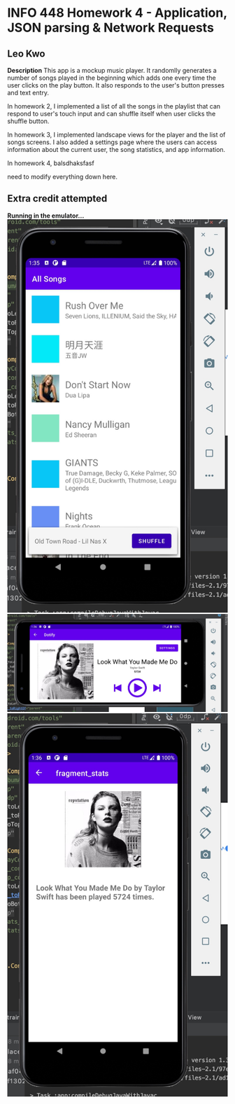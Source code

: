 # INFO 448 Homework 4 - Application, JSON parsing & Network Requests
## Leo Kwo
**Description**
This app is a mockup music player. It randomlly generates a number of songs played in the beginning which adds one every time the user clicks on the play button. It also responds to the user's button presses and text entry.

In homework 2, I implemented a list of all the songs in the playlist that can respond to user's touch input and can shuffle itself when user clicks the shuffle button.

In homework 3, I implemented landscape views for the player and the list of songs screens. I also added a settings page where the users can access information about the current user, the song statistics, and app information.

In homework 4, balsdhaksfasf

need to modify everything down here.


**Extra credit attempted**
-

**Running in the emulator...**
![demo](img/in_sim_3.jpg)
![demo](img/in_sim_3_2.jpg)
![demo](img/in_sim_3_3.jpg)
